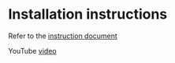 # Installation instructions

Refer to the [instruction document](https://gitlab.com/mikhaildasilva/fish/-/blob/main/Additive%20Manufacturing/Material-Profile/instructions.pdf)

YouTube [video](https://youtu.be/H2-ZPbIIFU8)